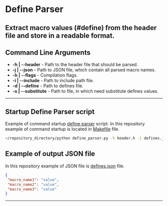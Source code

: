 # Define Parser
Extract macro values (#define) from the header file and store in a readable format.
---
## Command Line Arguments
- **-h | --header**     - Path to the header file that should be parsed.
- **-j | --json**       - Path to JSON file, which contain all parsed macro names.
- **-h | --flags**      - Compilation flags.
- **-i | --include**    - Path to include path file.
- **-d | --define**     - Path to defines file.
- **-s | --substitute** - Path to file, in which need substitute defines values.
---
## Startup Define Parser script
Example of command startup [define parser][define_parser.py] script. In this repository example of command startup is located in [Makefile][startup_command] file.
```bash
~/repository_directory/python define_parser.py -h header.h -j defines.json -s main.c
```
## Example of output JSON file
In this repository example of JSON file is [defines.json][defines.json] file.
```json
{
 "macro_name1": "value",
 "macro_name2": "value",
 "macro_name3": "value"
}
```
---
[define_parser.py]: https://github.com/two-dimensional-array/define_parser/blob/master/define_parser.py
[defines.json]: https://github.com/two-dimensional-array/define_parser/blob/master/Hello_World/defines.json
[startup_command]: https://github.com/two-dimensional-array/define_parser/blob/2f6741f37c8cbd32dee30004341dc64ddf84db81/Hello_World/Makefile#L131
